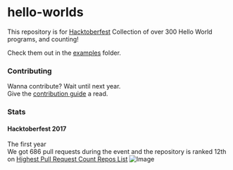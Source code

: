 # hello-worlds
This repository is for [Hacktoberfest](https://hacktoberfest.digitalocean.com)
Collection of over 300 Hello World programs, and counting!

Check them out in the [examples](https://github.com/knightking100/hello-worlds/tree/master/examples) folder.
### Contributing
Wanna contribute? Wait until next year.                    
Give the [contribution guide](https://github.com/knightking100/hello-worlds/blob/master/CONTRIBUTING.md#how-to-contribute) a read.
### Stats

#### Hacktoberfest 2017
The first year               
We got 686 pull requests during the event and the repository is ranked 12th on [Highest Pull Request Count Repos List](https://hacktoberfest.digitalocean.com/stats)
![Image](https://i.imgur.com/BN8hu2F.png)
